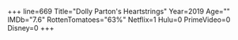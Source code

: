 +++
line=669
Title="Dolly Parton's Heartstrings"
Year=2019
Age=""
IMDb="7.6"
RottenTomatoes="63%"
Netflix=1
Hulu=0
PrimeVideo=0
Disney=0
+++

